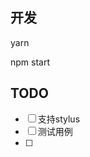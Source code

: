 <!--
 * @Author: starkwang
 * @Contact me: https://shudong.wang/about
 * @Date: 2019-10-23 10:23:33
 * @LastEditors: starkwang
 * @LastEditTime: 2019-10-23 10:42:13
 * @Description: file content
 -->

## 开发
yarn

npm start

## TODO
* [ ] 支持stylus
* [ ] 测试用例
* [ ] 
